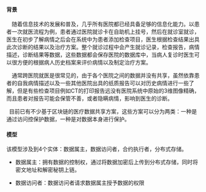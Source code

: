 #### 背景

&ensp;&ensp;随着信息技术的发展和普及，几乎所有医院都已经具备足够的信息化能力。以患者一次就医流程为例，患者通过医院就诊卡在自助机上挂号，然后在就诊室就诊，医生在初步了解病情之后会在系统中为患者添加检查项目，医生根据检查结果出具此次诊断的结果以及治疗方案。整个就诊过程中会产生就诊记录，检查报告，病情描述，诊断结果等数据，这些数据都会保存医院的数据库中，当病人复诊时医生可以很方便的根据病人历史档案来评价病情以及制定治疗方案。

&ensp;&ensp;通常跨医院就医是很常见的，由于各个医院之间的数据并没有共享，虽然依靠患者的自我病情描述以及一些其他医院出具的纸质报告可以对历史病情进行一些了解，但是有些检查项目例如CT的打印报告远没有医院系统中原始的3维图像精确，而且患者对报告可能会保管不善，或者隐瞒病情，影响到医生的诊断。

&ensp;目前已有不少基于区块链的医疗数据共享方案，这些方案可以分为两类：一种是通过访问控保护数据，一种是对数据本身进行保护。

#### 模型

该模型涉及到4个实体：数据属主，数据访问者，合约执行者，分布式存储。

- 数据属主：拥有数据的控制权，通过将数据加密后上传到分布式存储，同时将密文地址和解密秘钥上链。

- 数据访问者：数据访问者请求数据属主授予数据的权限

